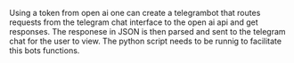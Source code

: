 Using a token from open ai one can create  a telegrambot that routes requests from the telegram chat interface to the open ai api
and get responses. The responese in JSON is then parsed and sent to the telegram chat for the user to view. The python script needs to be runnig to facilitate this bots functions.
